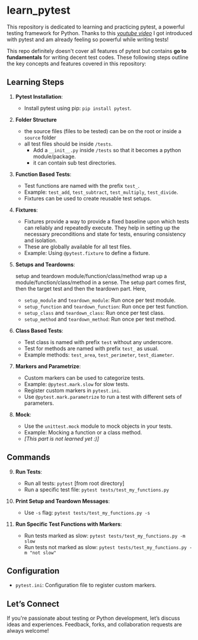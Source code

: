# learn_pytest

This repository is dedicated to learning and practicing pytest, a powerful testing framework for Python. Thanks to this <a href="https://www.youtube.com/watch?v=cHYq1MRoyI0">_youtube video_</a> I got introduced with pytest and am already feeling so powerful while writing tests!

This repo definitely doesn't cover all features of pytest but contains **go to fundamentals** for writing decent test codes. These following steps outline the key concepts and features covered in this repository:

## Learning Steps

1. **Pytest Installation**:

   - Install pytest using pip: `pip install pytest`.

2. **Folder Structure**

   - the source files (files to be tested) can be on the root or inside a `source` folder
   - all test files should be inside `/tests`.
     - Add a `__init__.py` inside `/tests` so that it becomes a python module/package.
     - it can contain sub test directories.

3. **Function Based Tests**:

   - Test functions are named with the prefix `test_`.
   - Example: `test_add`, `test_subtract`, `test_multiply`, `test_divide`.
   - Fixtures can be used to create reusable test setups.

4. **Fixtures**:

   - Fixtures provide a way to provide a fixed baseline upon which tests can reliably and repeatedly execute. They help in setting up the necessary preconditions and state for tests, ensuring consistency and isolation.
   - These are globally available for all test files.
   - Example: Using `@pytest.fixture` to define a fixture.

5. **Setups and Teardowns**:

   setup and teardown module/function/class/method wrap up a module/function/class/method in a sense. The setup part comes first, then the target test and then the teardown part. Here,

   - `setup_module` and `teardown_module`: Run once per test module.
   - `setup_function` and `teardown_function`: Run once per test function.
   - `setup_class` and `teardown_class`: Run once per test class.
   - `setup_method` and `teardown_method`: Run once per test method.

6. **Class Based Tests**:

   - Test class is named with prefix `test` without any underscore.
   - Test for methods are named with prefix `test_` as usual.
   - Example methods: `test_area`, `test_perimeter`, `test_diameter`.

7. **Markers and Parametrize**:

   - Custom markers can be used to categorize tests.
   - Example: `@pytest.mark.slow` for slow tests.
   - Register custom markers in `pytest.ini`.
   - Use `@pytest.mark.parametrize` to run a test with different sets of parameters.

8. **Mock**:

   - Use the `unittest.mock` module to mock objects in your tests.
   - Example: Mocking a function or a class method.
   - _[This part is not learned yet :)]_

## Commands

9. **Run Tests**:

   - Run all tests: `pytest` [from root directory]
   - Run a specific test file: `pytest tests/test_my_functions.py`

10. **Print Setup and Teardown Messages**:

    - Use `-s` flag: `pytest tests/test_my_functions.py -s`

11. **Run Specific Test Functions with Markers**:

    - Run tests marked as slow: `pytest tests/test_my_functions.py -m slow`
    - Run tests not marked as slow: `pytest tests/test_my_functions.py -m "not slow"`

## Configuration

- `pytest.ini`: Configuration file to register custom markers.

## Let’s Connect

If you're passionate about testing or Python development, let’s discuss ideas and experiences. Feedback, forks, and collaboration requests are always welcome!
